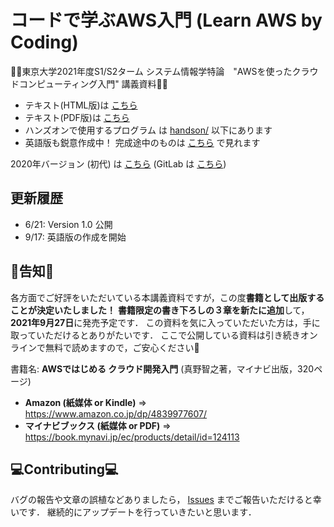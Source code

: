 # コードで学ぶAWS入門 (Learn AWS by Coding)

🚀🚀東京大学2021年度S1/S2ターム システム情報学特論　"AWSを使ったクラウドコンピューティング入門" 講義資料🚀🚀

- テキスト(HTML版)は [こちら](https://tomomano.github.io/learn-aws-by-coding/)
- テキスト(PDF版)は [こちら](https://tomomano.github.io/learn-aws-by-coding/main.pdf)
- ハンズオンで使用するプログラム は [handson/](handson/) 以下にあります
- 英語版も鋭意作成中！
完成途中のものは
[こちら](https://tomomano.github.io/learn-aws-by-coding/en)
で見れます

2020年バージョン (初代) は [こちら](https://tomomano.gitlab.io/intro-aws/)
(GitLab は [こちら](https://gitlab.com/tomomano/intro-aws))

## 更新履歴

- 6/21: Version 1.0 公開
- 9/17: 英語版の作成を開始

## 📗告知📗

各方面でご好評をいただいている本講義資料ですが，この度**書籍として出版することが決定いたしました！**
**書籍限定の書き下ろしの３章を新たに追加**して，**2021年9月27日**に発売予定です．
この資料を気に入っていただいた方は，手に取っていただけるとありがたいです．
ここで公開している資料は引き続きオンラインで無料で読めますので，ご安心ください🙇

書籍名: **AWSではじめる クラウド開発入門** (真野智之著，マイナビ出版，320ページ)
- **Amazon (紙媒体 or Kindle)** => https://www.amazon.co.jp/dp/4839977607/
- **マイナビブックス (紙媒体 or PDF)** => https://book.mynavi.jp/ec/products/detail/id=124113

## 💻Contributing💻
バグの報告や文章の誤植などありましたら， [Issues](https://github.com/tomomano/learn-aws-by-coding/issues) までご報告いただけると幸いです．
継続的にアップデートを行っていきたいと思います．
